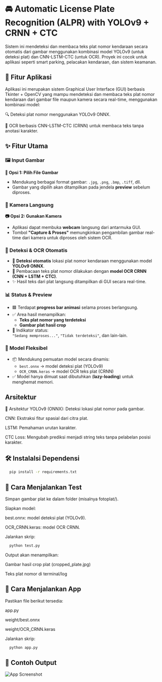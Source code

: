 
# 🚘 Automatic License Plate Recognition (ALPR) with YOLOv9 + CRNN + CTC

Sistem ini mendeteksi dan membaca teks plat nomor kendaraan secara otomatis dari gambar menggunakan kombinasi model YOLOv9 (untuk deteksi plat) dan CNN-LSTM-CTC (untuk OCR). Proyek ini cocok untuk aplikasi seperti smart parking, pelacakan kendaraan, dan sistem keamanan.


## 📌 Fitur Aplikasi 

Aplikasi ini merupakan sistem Graphical User Interface (GUI) berbasis Tkinter + OpenCV yang mampu mendeteksi dan membaca teks plat nomor kendaraan dari gambar file maupun kamera secara real-time, menggunakan kombinasi model:

🔍 Deteksi plat nomor menggunakan YOLOv9 ONNX.

🧠 OCR berbasis CNN-LSTM-CTC (CRNN) untuk membaca teks tanpa anotasi karakter.

## ✨ Fitur Utama

### 🖼️ Input Gambar
**📁 Opsi 1: Pilih File Gambar**
- Mendukung berbagai format gambar: `.jpg`, `.png`, `.bmp`, `.tiff`, dll.
- Gambar yang dipilih akan ditampilkan pada jendela **preview** sebelum diproses.



### 📸 Kamera Langsung
**📷 Opsi 2: Gunakan Kamera**
- Aplikasi dapat membuka **webcam** langsung dari antarmuka GUI.
- Tombol **"Capture & Proses"** memungkinkan pengambilan gambar real-time dari kamera untuk diproses oleh sistem OCR.



### 🧠 Deteksi & OCR Otomatis
- 🔎 **Deteksi otomatis** lokasi plat nomor kendaraan menggunakan model **YOLOv9 ONNX**.
- 🧾 Pembacaan teks plat nomor dilakukan dengan **model OCR CRNN (CNN + LSTM + CTC)**.
- ✨ Hasil teks dari plat langsung ditampilkan di GUI secara real-time.



### 📊 Status & Preview
- 🟦 Terdapat **progress bar animasi** selama proses berlangsung.
- ✅ Area hasil menampilkan:
  - **Teks plat nomor yang terdeteksi**
  - **Gambar plat hasil crop**
- 📡 Indikator status:  
  `"Sedang memproses..."`, `"Tidak terdeteksi"`, dan lain-lain.


### 💾 Model Fleksibel
- 📦 Mendukung pemuatan model secara dinamis:
  - `best.onnx` → model deteksi plat (YOLOv9)
  - `OCR_CRNN.keras` → model OCR teks plat (CRNN)
- ✅ Model hanya dimuat saat dibutuhkan (**lazy-loading**) untuk menghemat memori.




## Arsitektur

🧩 Arsitektur
YOLOv9 (ONNX): Deteksi lokasi plat nomor pada gambar.

CNN: Ekstraksi fitur spasial dari citra plat.

LSTM: Pemahaman urutan karakter.

CTC Loss: Mengubah prediksi menjadi string teks tanpa pelabelan posisi karakter.
## 🛠️ Instalalsi Dependensi

```bash
  pip install -r requirements.txt

```
    
## 🚀 Cara Menjalankan Test
Simpan gambar plat ke dalam folder (misalnya fotoplat/).

Siapkan model:

best.onnx: model deteksi plat (YOLOv9).

OCR_CRNN.keras: model OCR CRNN.

Jalankan skrip:
```bash
  python test.py

```
Output akan menampilkan:

Gambar hasil crop plat (cropped_plate.jpg)

Teks plat nomor di terminal/log

## 🚀 Cara Menjalankan App

Pastikan file berikut tersedia:

app.py

weight/best.onnx

weight/OCR_CRNN.keras

Jalankan skrip:
```bash
  python app.py

```




## 📌 Contoh Output

![App Screenshot](https://via.placeholder.com/468x300?text=App+Screenshot+Here)

